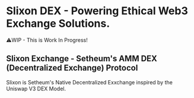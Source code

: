 # Slixon DEX - Powering Ethical Web3 Exchange Solutions.

⚠️WIP - This is Work In Progress!

## Slixon Exchange - Setheum's AMM DEX (Decentralized Exchange) Protocol

Slixon is Setheum's Native Decentralized Exxchange inspired by the Uniswap V3 DEX Model.
